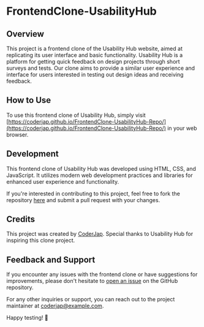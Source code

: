 # FrontendClone-UsabilityHub

## Overview

This project is a frontend clone of the Usability Hub website, aimed at replicating its user interface and basic functionality. Usability Hub is a platform for getting quick feedback on design projects through short surveys and tests. Our clone aims to provide a similar user experience and interface for users interested in testing out design ideas and receiving feedback.

## How to Use

To use this frontend clone of Usability Hub, simply visit [https://coderjap.github.io/FrontendClone-UsabilityHub-Repo/](https://coderjap.github.io/FrontendClone-UsabilityHub-Repo/) in your web browser.

## Development

This frontend clone of Usability Hub was developed using HTML, CSS, and JavaScript. It utilizes modern web development practices and libraries for enhanced user experience and functionality.

If you're interested in contributing to this project, feel free to fork the repository [here](https://github.com/coderjap/FrontendClone-UsabilityHub-Repo) and submit a pull request with your changes.

## Credits

This project was created by [CoderJap](https://github.com/coderjap). Special thanks to Usability Hub for inspiring this clone project.

## Feedback and Support

If you encounter any issues with the frontend clone or have suggestions for improvements, please don't hesitate to [open an issue](https://github.com/coderjap/FrontendClone-UsabilityHub-Repo/issues) on the GitHub repository.

For any other inquiries or support, you can reach out to the project maintainer at [coderjap@example.com](mailto:coderjap@example.com).

Happy testing! 🚀

 
